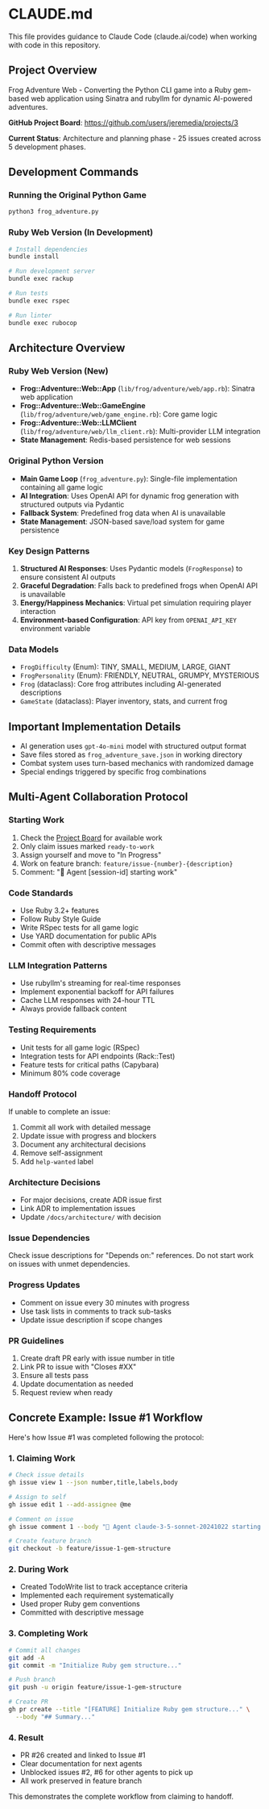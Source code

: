 # CLAUDE.md

This file provides guidance to Claude Code (claude.ai/code) when working with code in this repository.

## Project Overview
Frog Adventure Web - Converting the Python CLI game into a Ruby gem-based web application using Sinatra and rubyllm for dynamic AI-powered adventures.

**GitHub Project Board**: https://github.com/users/jeremedia/projects/3

**Current Status**: Architecture and planning phase - 25 issues created across 5 development phases.

## Development Commands

### Running the Original Python Game
```bash
python3 frog_adventure.py
```

### Ruby Web Version (In Development)
```bash
# Install dependencies
bundle install

# Run development server
bundle exec rackup

# Run tests
bundle exec rspec

# Run linter
bundle exec rubocop
```

## Architecture Overview

### Ruby Web Version (New)
- **Frog::Adventure::Web::App** (`lib/frog/adventure/web/app.rb`): Sinatra web application
- **Frog::Adventure::Web::GameEngine** (`lib/frog/adventure/web/game_engine.rb`): Core game logic
- **Frog::Adventure::Web::LLMClient** (`lib/frog/adventure/web/llm_client.rb`): Multi-provider LLM integration
- **State Management**: Redis-based persistence for web sessions

### Original Python Version
- **Main Game Loop** (`frog_adventure.py`): Single-file implementation containing all game logic
- **AI Integration**: Uses OpenAI API for dynamic frog generation with structured outputs via Pydantic
- **Fallback System**: Predefined frog data when AI is unavailable
- **State Management**: JSON-based save/load system for game persistence

### Key Design Patterns
1. **Structured AI Responses**: Uses Pydantic models (`FrogResponse`) to ensure consistent AI outputs
2. **Graceful Degradation**: Falls back to predefined frogs when OpenAI API is unavailable
3. **Energy/Happiness Mechanics**: Virtual pet simulation requiring player interaction
4. **Environment-based Configuration**: API key from `OPENAI_API_KEY` environment variable

### Data Models
- `FrogDifficulty` (Enum): TINY, SMALL, MEDIUM, LARGE, GIANT
- `FrogPersonality` (Enum): FRIENDLY, NEUTRAL, GRUMPY, MYSTERIOUS
- `Frog` (dataclass): Core frog attributes including AI-generated descriptions
- `GameState` (dataclass): Player inventory, stats, and current frog

## Important Implementation Details
- AI generation uses `gpt-4o-mini` model with structured output format
- Save files stored as `frog_adventure_save.json` in working directory
- Combat system uses turn-based mechanics with randomized damage
- Special endings triggered by specific frog combinations

## Multi-Agent Collaboration Protocol

### Starting Work
1. Check the [Project Board](https://github.com/users/jeremedia/projects/3) for available work
2. Only claim issues marked `ready-to-work`
3. Assign yourself and move to "In Progress"
4. Work on feature branch: `feature/issue-{number}-{description}`
5. Comment: "🤖 Agent [session-id] starting work"

### Code Standards
- Use Ruby 3.2+ features
- Follow Ruby Style Guide
- Write RSpec tests for all game logic
- Use YARD documentation for public APIs
- Commit often with descriptive messages

### LLM Integration Patterns
- Use rubyllm's streaming for real-time responses
- Implement exponential backoff for API failures
- Cache LLM responses with 24-hour TTL
- Always provide fallback content

### Testing Requirements
- Unit tests for all game logic (RSpec)
- Integration tests for API endpoints (Rack::Test)
- Feature tests for critical paths (Capybara)
- Minimum 80% code coverage

### Handoff Protocol
If unable to complete an issue:
1. Commit all work with detailed message
2. Update issue with progress and blockers
3. Document any architectural decisions
4. Remove self-assignment
5. Add `help-wanted` label

### Architecture Decisions
- For major decisions, create ADR issue first
- Link ADR to implementation issues
- Update `/docs/architecture/` with decision

### Issue Dependencies
Check issue descriptions for "Depends on:" references. Do not start work on issues with unmet dependencies.

### Progress Updates
- Comment on issue every 30 minutes with progress
- Use task lists in comments to track sub-tasks
- Update issue description if scope changes

### PR Guidelines
1. Create draft PR early with issue number in title
2. Link PR to issue with "Closes #XX"
3. Ensure all tests pass
4. Update documentation as needed
5. Request review when ready

## Concrete Example: Issue #1 Workflow

Here's how Issue #1 was completed following the protocol:

### 1. Claiming Work
```bash
# Check issue details
gh issue view 1 --json number,title,labels,body

# Assign to self
gh issue edit 1 --add-assignee @me

# Comment on issue
gh issue comment 1 --body "🤖 Agent claude-3-5-sonnet-20241022 starting work..."

# Create feature branch
git checkout -b feature/issue-1-gem-structure
```

### 2. During Work
- Created TodoWrite list to track acceptance criteria
- Implemented each requirement systematically
- Used proper Ruby gem conventions
- Committed with descriptive message

### 3. Completing Work
```bash
# Commit all changes
git add -A
git commit -m "Initialize Ruby gem structure..."

# Push branch
git push -u origin feature/issue-1-gem-structure

# Create PR
gh pr create --title "[FEATURE] Initialize Ruby gem structure..." \
  --body "## Summary..."
```

### 4. Result
- PR #26 created and linked to Issue #1
- Clear documentation for next agents
- Unblocked issues #2, #6 for other agents to pick up
- All work preserved in feature branch

This demonstrates the complete workflow from claiming to handoff.